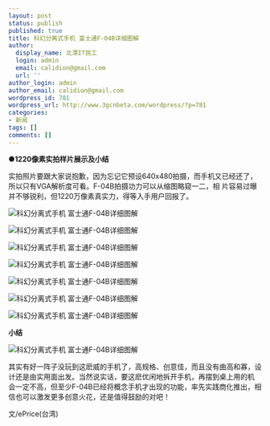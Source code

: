 ```yaml
---
layout: post
status: publish
published: true
title: 科幻分离式手机 富士通F-04B详细图解
author:
  display_name: 北漂IT民工
  login: admin
  email: calidion@gmail.com
  url: ''
author_login: admin
author_email: calidion@gmail.com
wordpress_id: 781
wordpress_url: http://www.3gcnbeta.com/wordpress/?p=781
categories:
- 新闻
tags: []
comments: []
---
```

<p>●<strong>1220像素实拍样片展示及小结</strong></p>
<p>实拍照片要跟大家说抱歉，因为忘记它预设640x480拍摄，而手机又已经还了，所以只有VGA解析度可看。F-04B拍摄功力可以从缩图略窥一二，相 片容易过曝并不够锐利，但1220万像素真实力，得等入手用户回报了。</p>
<p><img src="http://img1.gtimg.com/digi/pics/hv1/26/15/502/32646401.jpg" alt="科幻分离式手机 富士通F-04B详细图解" /></p>
<p><img src="http://img1.gtimg.com/digi/pics/hv1/25/15/502/32646400.jpg" alt="科幻分离式手机 富士通F-04B详细图解" /></p>
<p><img src="http://img1.gtimg.com/digi/pics/hv1/24/15/502/32646399.jpg" alt="科幻分离式手机 富士通F-04B详细图解" /></p>
<p><img src="http://img1.gtimg.com/digi/pics/hv1/23/15/502/32646398.jpg" alt="科幻分离式手机 富士通F-04B详细图解" /></p>
<p><img src="http://img1.gtimg.com/digi/pics/hv1/22/15/502/32646397.jpg" alt="科幻分离式手机 富士通F-04B详细图解" /></p>
<p><img src="http://img1.gtimg.com/digi/pics/hv1/21/15/502/32646396.jpg" alt="科幻分离式手机 富士通F-04B详细图解" /></p>
<p><img src="http://img1.gtimg.com/digi/pics/hv1/20/15/502/32646395.jpg" alt="科幻分离式手机 富士通F-04B详细图解" /></p>
<p><strong>小结</strong></p>
<p><img src="http://img1.gtimg.com/digi/pics/hv1/19/15/502/32646394.jpg" alt="科幻分离式手机 富士通F-04B详细图解" /></p>
<p>其实有好一阵子没玩到这麽威的手机了，高规格、创意佳，而且没有曲高和寡，设计还是由实用面出发。当然说实话，要这麽优闲地拆开手机，再摆到桌上用的机 会一定不高，但至少F-04B已经将概念手机才出现的功能，率先实践商化推出，相信也可以激发更多创意火花，还是值得鼓励的对吧！</p>
<p>文/ePrice(台湾)</p>
